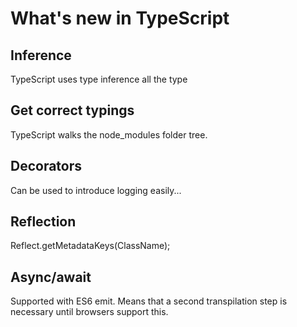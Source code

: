 # What's new in TypeScript

## Inference
TypeScript uses type inference all the type

## Get correct typings
TypeScript walks the node_modules folder tree.

## Decorators
Can be used to introduce logging easily...

## Reflection
Reflect.getMetadataKeys(ClassName);

## Async/await
Supported with ES6 emit. Means that a second transpilation step is necessary until browsers support this.
